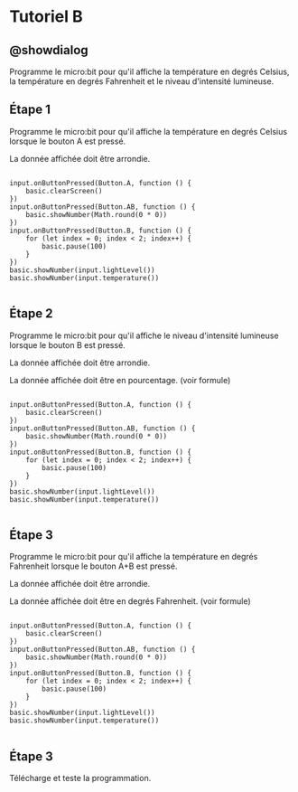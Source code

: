 # Tutoriel B

## @showdialog

Programme le micro:bit pour qu'il affiche la température en degrés Celsius, la température en degrés Fahrenheit et le niveau d'intensité lumineuse.

## Étape 1

Programme le micro:bit pour qu'il affiche la température en degrés Celsius lorsque le bouton A est pressé.

La donnée affichée doit être arrondie.

```blocks

input.onButtonPressed(Button.A, function () {
    basic.clearScreen()
})
input.onButtonPressed(Button.AB, function () {
    basic.showNumber(Math.round(0 * 0))
})
input.onButtonPressed(Button.B, function () {
    for (let index = 0; index < 2; index++) {
        basic.pause(100)
    }
})
basic.showNumber(input.lightLevel())
basic.showNumber(input.temperature())


```
## Étape 2

Programme le micro:bit pour qu'il affiche le niveau d'intensité lumineuse lorsque le bouton B est pressé.

La donnée affichée doit être arrondie.

La donnée affichée doit être en pourcentage. (voir formule)

```blocks

input.onButtonPressed(Button.A, function () {
    basic.clearScreen()
})
input.onButtonPressed(Button.AB, function () {
    basic.showNumber(Math.round(0 * 0))
})
input.onButtonPressed(Button.B, function () {
    for (let index = 0; index < 2; index++) {
        basic.pause(100)
    }
})
basic.showNumber(input.lightLevel())
basic.showNumber(input.temperature())


```

## Étape 3

Programme le micro:bit pour qu'il affiche la température en degrés Fahrenheit lorsque le bouton A+B est pressé.

La donnée affichée doit être arrondie.

La donnée affichée doit être en degrés Fahrenheit. (voir formule)

```blocks

input.onButtonPressed(Button.A, function () {
    basic.clearScreen()
})
input.onButtonPressed(Button.AB, function () {
    basic.showNumber(Math.round(0 * 0))
})
input.onButtonPressed(Button.B, function () {
    for (let index = 0; index < 2; index++) {
        basic.pause(100)
    }
})
basic.showNumber(input.lightLevel())
basic.showNumber(input.temperature())


```
## Étape 3

Télécharge et teste la programmation.

